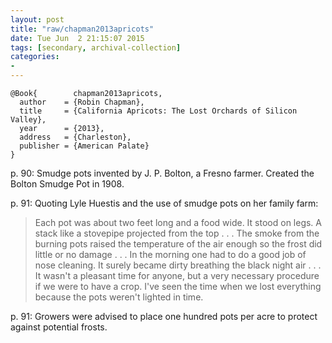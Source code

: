 ```yaml
---
layout: post
title: "raw/chapman2013apricots"
date: Tue Jun  2 21:15:07 2015
tags: [secondary, archival-collection]
categories: 
- 
---
```


~~~~~{.bib}
@Book{        chapman2013apricots,
  author    = {Robin Chapman},
  title     = {California Apricots: The Lost Orchards of Silicon Valley},
  year      = {2013},
  address   = {Charleston},
  publisher = {American Palate}
}
~~~~~

p. 90: Smudge pots invented by J. P. Bolton, a Fresno farmer. Created the Bolton Smudge Pot in 1908.

p. 91: Quoting Lyle Huestis and the use of smudge pots on her family farm:

> Each pot was about two feet long and a food wide. It stood on legs. A stack
> like a stovepipe projected from the top . . . The smoke from the burning pots
> raised the temperature of the air enough so the frost did little or no damage
> . . . In the morning one had to do a good job of nose cleaning. It surely
> became dirty breathing the black night air . . . It wasn't a pleasant time
> for anyone, but a very necessary procedure if we were to have a crop. I've
> seen the time when we lost everything because the pots weren't lighted in
> time.

p. 91: Growers were advised to place one hundred pots per acre to protect against potential frosts.


